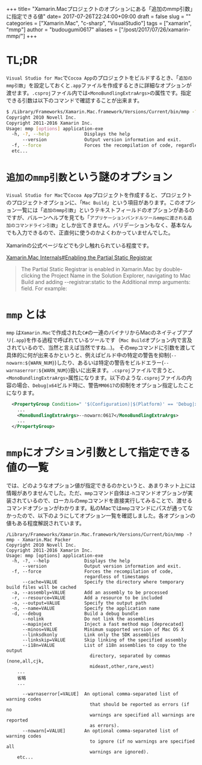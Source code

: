 +++
title= "Xamarin.Macプロジェクトのオプションにある「追加のmmp引数」に指定できる値"
date= 2017-07-26T22:24:00+09:00
draft = false
slug = ""
categories = ["Xamarin.Mac", "c-sharp", "VisualStudio"]
tags = ["xamarin", "mmp"]
author = "budougumi0617"
aliases = ["/post/2017/07/26/xamarin-mmp/"]
+++

# TL;DR
`Visual Studio for Mac`で`Cocoa App`のプロジェクトをビルドするとき、「`追加のmmp引数`」を設定しておくと`.app`ファイルを作成するときに詳細なオプションが渡せます。`.csproj`ファイル内では`<MonoBundlingExtraArgs>`の属性です。指定できる引数は以下のコマンドで確認することが出来ます。

````sh
$ /Library/Frameworks/Xamarin.Mac.framework/Versions/Current/bin/mmp -?
Copyright 2010 Novell Inc.
Copyright 2011-2016 Xamarin Inc.
Usage: mmp [options] application-exe
  -h, -?, --help             Displays the help
      --version              Output version information and exit.
  -f, --force                Forces the recompilation of code, regardless of
  etc...
````

# `追加のmmp引数`という謎のオプション

 `Visual Studio for Mac`で`Cocoa App`プロジェクトを作成すると、プロジェクトのプロジェクトオプションに、「`Mac Build`」という項目があります。このオプション一覧には「`追加のmmp引数`」というテキストフィールドのオプションがあるのですが、バルーンヘルプを見ても「`アプリケーションバンドルツールmmpに渡される追加のコマンドライン引数`」としか出てきません。バリデーションもなく、基本なんでも入力できるので、正直何に使うのかよくわかっていませんでした。

Xamarinの公式ページなどでも少し触れられている程度です。

[Xamarin.Mac Internals#Enabling the Partial Static Registrar](https://developer.xamarin.com/guides/mac/advanced_topics/internals/#Enabling_the_Partial_Static_Registrar)

> The Partial Static Registrar is enabled in Xamarin.Mac by double-clicking the Project Name in the Solution Explorer, navigating to Mac Build and adding --registrar:static to the Additional mmp arguments: field. For example:

# `mmp` とは
`mmp` は`Xamarin.Mac`で作成された`C#`の一連のバイナリからMacのネイティブアプリ(`.app`)を作る過程で呼ばれているツールです（`Mac Build`オプション内で言及されているので、当然と言えば当然ですね…)。
その`mmp`コマンドに引数を渡して具体的に何が出来るかというと、例えばビルド中の特定の警告を抑制(`--nowarn:${WARN_NUM}`)したり、あるいは特定の警告をビルドエラー(`--warnaserror:${WARN_NUM}`)扱いに出来ます。`.csproj`ファイルで言うと、`<MonoBundlingExtraArgs>`属性になります。以下のような`.csproj`ファイルの内容の場合、`Debug|x64`ビルド時に、警告`MM0617`の抑制をオプション指定したことになります。

```xml
  <PropertyGroup Condition=" '$(Configuration)|$(Platform)' == 'Debug|x64' ">
    ...
    <MonoBundlingExtraArgs>--nowarn:0617</MonoBundlingExtraArgs>
    ...
  </PropertyGroup>
```

# `mmp`にオプション引数として指定できる値の一覧

では、どのようなオプション値が指定できるのかというと、あまりネット上には情報がありませんでした。ただ、`mmp`コマンド自体は`-h`コマンドオプションが実装されているので、ローカルの`mmp`コマンドを直接実行してみることで、渡せるコマンドオプションがわかります。私のMacでは`mmp`コマンドにパスが通ってなかったので、以下のようにしてオプション一覧を確認しました。各オプションの値もある程度解説されています。

```
/Library/Frameworks/Xamarin.Mac.framework/Versions/Current/bin/mmp -?
mmp - Xamarin.Mac Packer
Copyright 2010 Novell Inc.
Copyright 2011-2016 Xamarin Inc.
Usage: mmp [options] application-exe
  -h, -?, --help             Displays the help
      --version              Output version information and exit.
  -f, --force                Forces the recompilation of code,
                             regardless of timestamps
      --cache=VALUE          Specify the directory where temporary build files will be cached
  -a, --assembly=VALUE       Add an assembly to be processed
  -r, --resource=VALUE       Add a resource to be included
  -o, --output=VALUE         Specify the output path
  -n, --name=VALUE           Specify the application name
  -d, --debug                Build a debug bundle
      --nolink               Do not link the assemblies
      --mapinject            Inject a fast method map [deprecated]
      --minos=VALUE          Minimum supported version of Mac OS X
      --linksdkonly          Link only the SDK assemblies
      --linkskip=VALUE       Skip linking of the specified assembly
      --i18n=VALUE           List of i18n assemblies to copy to the output
                               directory, separated by commas (none,all,cjk,
                               mideast,other,rare,west)
    ...
    省略
    ...

      --warnaserror[=VALUE]  An optional comma-separated list of warning codes
                               that should be reported as errors (if no
                               warnings are specified all warnings are reported
                               as errors).
      --nowarn[=VALUE]       An optional comma-separated list of warning codes
                               to ignore (if no warnings are specified all
                               warnings are ignored).
    etc...
```
